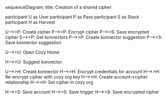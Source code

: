 sequenceDiagram;
title: Creation of a shared cipher

participant U as User
participant P as Pass
participant S as Stack
participant H as Harvest

U-->>P: Create cipher
P-->>P: Encrypt cipher
P-->>S: Save encrypted cipher
S-->>P: Get konnectors
P-->>P: Create konnector suggestion
P-->>S: Save konnector suggestion

U-->>U: Open Cozy Home

H-->>U: Suggest konnector

U-->>H: Create konnector
H-->>H: Encrypt credentials for account
H-->>H: Re-encrypt cipher with cozy org key
H-->>H: Create account->cipher relationship
H-->>H: Set cipher in cozy org

H-->>S: Save account
H-->>S: Save trigger
H-->>S: Save encrypted cipher
